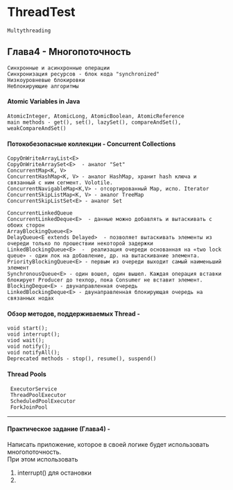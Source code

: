 # ThreadTest
    Multythreading 

## Глава4 - Многопоточность
    Синхронные и асинхронные операции  
    Синхронизация ресурсов - блок кода "synchronized"  
    Низкоуровневые блокировки  
    Неблокирующие алгоритмы  
  
####  Atomic Variables in Java  
    AtomicInteger, AtomicLong, AtomicBoolean, AtomicReference  
    main methods - get(), set(), lazySet(), compareAndSet(), weakCompareAndSet()  
    
####  Потокобезопасные коллекции - Concurrent Collections  
    CopyOnWriteArrayList<E>  
    CopyOnWriteArraySet<E>  - аналог "Set"  
    ConcurrentMap<K, V>  
    ConcurrentHashMap<K, V> - аналог HashMap, хранит hash ключа и связанный с ним сегмент. Volotile.
    ConcurrentNavigableMap<K,V> - отсортированный Map, испо. Iterator  
    ConcurrentSkipListMap<K, V> - аналог TreeMap
    ConcurrentSkipListSet<E> - аналог Set  
    
    ConcurrentLinkedQueue    
    ConcurrentLinkedDeque<E>  - данные можно добавлять и вытаскивать с обоих сторон
    ArrayBlockingQueue<E>  
    DelayQueue<E extends Delayed>  - позволяет вытаскивать элементы из очереди только по прошествии некоторой задержки  
    LinkedBlockingQueue<E>  -  реализация очереди основанная на «two lock queue» - один лок на добавление, др. на вытаскивание элемента.  
    PriorityBlockingQueue<E> - первым из очереди выходит самый наименьший элемент
    SynchronousQueue<E> - один вошел, один вышел. Каждая операция вставки блокирует Producer до техпор, пока Consumer не вставит элемент.  
    BlockingDeque<E> - двунаправленная очередь  
    LinkedBlockingDeque<E> - двунаправленная блокирующая очередь на связанных нодах  
    
       
####  Обзор методов, поддерживаемых Thread -
    void start();
    void interrupt();
    viod wait();
    void notify();
    void notifyAll();      
    Deprecated methods - stop(), resume(), suspend()  
  

####   Thread Pools  
     ExecutorService 
     ThreadPoolExecutor  
     ScheduledPoolExecutor  
     ForkJoinPool
     
  ----------------------------------------------------------------------------------------------------  
  
####  Практическое задание (Глава4) -    
  Написать  приложение, которое в своей логике будет использовать многопоточность.  
  При этом использовать  
  1) interrupt() для остановки  
  2) 
  
  
  
  
  

